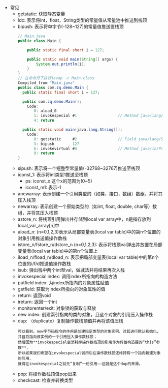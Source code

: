 * 常见
    * getstatic: 获取静态变量
    * ldc: 表示将int，float，String类型的常量值从常量池中推送到栈顶
    * bipush: 表示将单字节(-128~127)的常量值推送置栈顶
        ```java
        // Main.java
        public class Main {
        
            public static final short i = 127;
        
            public static void main(String[] args) {
                System.out.println(i);
            }
        }
        // 在命令行下执行javap -c Main.class
        Compiled from "Main.java"
        public class com.zq.demo.Main {
          public static final short i = 127;
        
          public com.zq.demo.Main();
            Code:
               0: aload_0
               1: invokespecial #1                  // Method java/lang/Object."<init>":()V
               4: return
        
          public static void main(java.lang.String[]);
            Code:
               0: getstatic     #2                  // Field java/lang/System.out:Ljava/io/PrintStream;
               3: bipush        127
               6: invokevirtual #4                  // Method java/io/PrintStream.println:(I)V
               9: return
        }
        ```
    * sipush: 表示将一个短整型常量值(-32768~32767)推送至栈顶
    * iconst_1: 表示将int类型1推送至栈顶
        * ps: iconst_x 这个x的范围为(0~5)
        * iconst_m1: 表示-1
    * anewarray: 表示创建一个引用类型的（如类，接口，数组）数组，并将其压入栈顶
    * newarray: 表示创建一个原始类型的（如int, float, double, char等）数组，并将其压入栈顶
    * astore_n: 将栈顶引用弹出并存储到local var array中，n是指存放到local_var_array[n]中
    * aload_n: (n=0,1,2,3)表示从局部变量表(local var table)中的第n个位置的对象引用推送值操作数栈
    * istore_n/fstore_n/dstore_n (n=0,1,2,3): 表示将栈顶val弹出并放置在局部变量表(local var table)中的第n个位置上
    * iload_n/fload_n/dload_n: 表示把局部变量表(local var table)中的第n个位置的i/f/d推送值操作数栈
    * isub: 弹出栈中两个int型val，做减法并将结果再次入栈
    * invokespecial index: 调用index所指向的构造方法
    * putfield index: 为index所指向的对象属性赋值
    * getfield: 获取为index所指向的对象属性的值
    * return: 返回void
    * ireturn: 返回一个int
    * monitorenter/exit: 对象锁的获取与释放
    * new index: 创建索引指向的类的对象，且这个对象的引用压入操作栈
    * dup: （duplicate）复制操作数栈顶值并再将该值压栈
        ```
        可以看到，new字节码指令的作用是创建指定类型的对象实例、对其进行默认初始化，并且将指向该实例的一个引用压入操作数栈顶；
        然后因为**invokespecial会消耗掉操作数栈顶的引用作为传给构造器的“this”参数**，
        所以如果我们希望在invokespecial调用后在操作数栈顶还维持有一个指向新建对象的引用，
        就得在invokespecial之前先“复制”一份引用——这就是这个dup的来源。
        ```
    * pop: 将操作数栈顶值pop出来
    * checkcast: 检查并转换类型
    
    
     
     
    